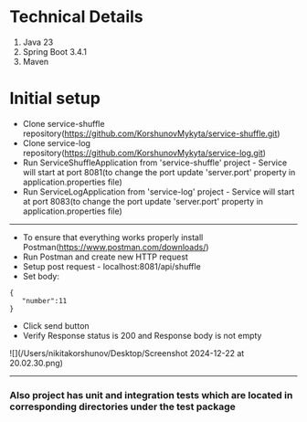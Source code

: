 # Technical Details
1. Java 23
2. Spring Boot 3.4.1
3. Maven

# Initial setup
* Clone service-shuffle repository(https://github.com/KorshunovMykyta/service-shuffle.git)
* Clone service-log repository(https://github.com/KorshunovMykyta/service-log.git)
* Run ServiceShuffleApplication from 'service-shuffle' project - Service will start at port 8081(to change the port update 'server.port' property in application.properties file)
* Run ServiceLogApplication from 'service-log' project - Service will start at port 8083(to change the port update 'server.port' property in application.properties file)

---

* To ensure that everything works properly install Postman(https://www.postman.com/downloads/)
* Run Postman and create new HTTP request
* Setup post request - localhost:8081/api/shuffle
* Set body:
```
{
   "number":11
}
```
* Click send button
* Verify Response status is 200 and Response body is not empty

![](/Users/nikitakorshunov/Desktop/Screenshot 2024-12-22 at 20.02.30.png)


---
### Also project has unit and integration tests which are located in corresponding directories under the test package